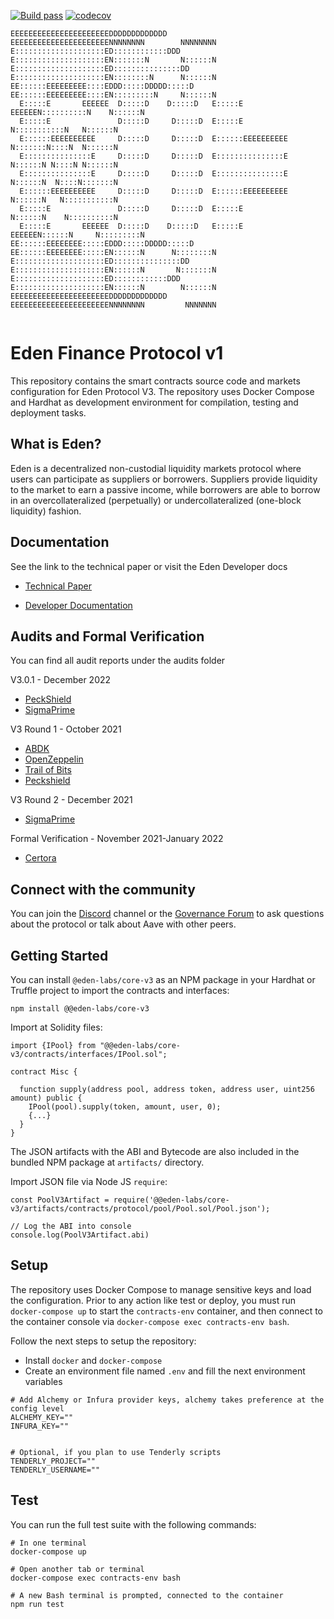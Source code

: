 [![Build pass](https://github.com/aave/aave-v3-core/actions/workflows/node.js.yml/badge.svg)](https://github.com/aave/aave-v3-core/actions/workflows/node.js.yml)
[![codecov](https://codecov.io/gh/aave/aave-v3-core/branch/master/graph/badge.svg?token=U50KN38G67)](https://codecov.io/gh/aave/aave-v3-core)
```                                                                                    
EEEEEEEEEEEEEEEEEEEEEEDDDDDDDDDDDDD        EEEEEEEEEEEEEEEEEEEEEENNNNNNNN        NNNNNNNN
E::::::::::::::::::::ED::::::::::::DDD     E::::::::::::::::::::EN:::::::N       N::::::N
E::::::::::::::::::::ED:::::::::::::::DD   E::::::::::::::::::::EN::::::::N      N::::::N
EE::::::EEEEEEEEE::::EDDD:::::DDDDD:::::D  EE::::::EEEEEEEEE::::EN:::::::::N     N::::::N
  E:::::E       EEEEEE  D:::::D    D:::::D   E:::::E       EEEEEEN::::::::::N    N::::::N
  E:::::E               D:::::D     D:::::D  E:::::E             N:::::::::::N   N::::::N
  E::::::EEEEEEEEEE     D:::::D     D:::::D  E::::::EEEEEEEEEE   N:::::::N::::N  N::::::N
  E:::::::::::::::E     D:::::D     D:::::D  E:::::::::::::::E   N::::::N N::::N N::::::N
  E:::::::::::::::E     D:::::D     D:::::D  E:::::::::::::::E   N::::::N  N::::N:::::::N
  E::::::EEEEEEEEEE     D:::::D     D:::::D  E::::::EEEEEEEEEE   N::::::N   N:::::::::::N
  E:::::E               D:::::D     D:::::D  E:::::E             N::::::N    N::::::::::N
  E:::::E       EEEEEE  D:::::D    D:::::D   E:::::E       EEEEEEN::::::N     N:::::::::N
EE::::::EEEEEEEE:::::EDDD:::::DDDDD:::::D  EE::::::EEEEEEEE:::::EN::::::N      N::::::::N
E::::::::::::::::::::ED:::::::::::::::DD   E::::::::::::::::::::EN::::::N       N:::::::N
E::::::::::::::::::::ED::::::::::::DDD     E::::::::::::::::::::EN::::::N        N::::::N
EEEEEEEEEEEEEEEEEEEEEEDDDDDDDDDDDDD        EEEEEEEEEEEEEEEEEEEEEENNNNNNNN         NNNNNNN
                                                                                                                                                                               
```

# Eden Finance Protocol v1

This repository contains the smart contracts source code and markets configuration for Eden Protocol V3. The repository uses Docker Compose and Hardhat as development environment for compilation, testing and deployment tasks.

## What is Eden?

Eden is a decentralized non-custodial liquidity markets protocol where users can participate as suppliers or borrowers. Suppliers provide liquidity to the market to earn a passive income, while borrowers are able to borrow in an overcollateralized (perpetually) or undercollateralized (one-block liquidity) fashion.

## Documentation

See the link to the technical paper or visit the Eden Developer docs

- [Technical Paper](./techpaper/Aave_V3_Technical_Paper.pdf)

- [Developer Documentation](https://docs.eden.com/developers/)

## Audits and Formal Verification

You can find all audit reports under the audits folder

V3.0.1 - December 2022

- [PeckShield](./audits/09-12-2022_PeckShield_AaveV3-0-1.pdf)
- [SigmaPrime](./audits/23-12-2022_SigmaPrime_AaveV3-0-1.pdf)

V3 Round 1 - October 2021

- [ABDK](./audits/27-01-2022_ABDK_AaveV3.pdf)
- [OpenZeppelin](./audits/01-11-2021_OpenZeppelin_AaveV3.pdf)
- [Trail of Bits](./audits/07-01-2022_TrailOfBits_AaveV3.pdf)
- [Peckshield](./audits/14-01-2022_PeckShield_AaveV3.pdf)

V3 Round 2 - December 2021

- [SigmaPrime](./audits/27-01-2022_SigmaPrime_AaveV3.pdf)

Formal Verification - November 2021-January 2022

- [Certora](./certora/Aave_V3_Formal_Verification_Report_Jan2022.pdf)

## Connect with the community

You can join the [Discord](http://aave.com/discord) channel or the [Governance Forum](https://governance.aave.com/) to ask questions about the protocol or talk about Aave with other peers.

## Getting Started

You can install `@eden-labs/core-v3` as an NPM package in your Hardhat or Truffle project to import the contracts and interfaces:

`npm install @@eden-labs/core-v3`

Import at Solidity files:

```
import {IPool} from "@@eden-labs/core-v3/contracts/interfaces/IPool.sol";

contract Misc {

  function supply(address pool, address token, address user, uint256 amount) public {
    IPool(pool).supply(token, amount, user, 0);
    {...}
  }
}
```

The JSON artifacts with the ABI and Bytecode are also included in the bundled NPM package at `artifacts/` directory.

Import JSON file via Node JS `require`:

```
const PoolV3Artifact = require('@@eden-labs/core-v3/artifacts/contracts/protocol/pool/Pool.sol/Pool.json');

// Log the ABI into console
console.log(PoolV3Artifact.abi)
```

## Setup

The repository uses Docker Compose to manage sensitive keys and load the configuration. Prior to any action like test or deploy, you must run `docker-compose up` to start the `contracts-env` container, and then connect to the container console via `docker-compose exec contracts-env bash`.

Follow the next steps to setup the repository:

- Install `docker` and `docker-compose`
- Create an environment file named `.env` and fill the next environment variables

```
# Add Alchemy or Infura provider keys, alchemy takes preference at the config level
ALCHEMY_KEY=""
INFURA_KEY=""


# Optional, if you plan to use Tenderly scripts
TENDERLY_PROJECT=""
TENDERLY_USERNAME=""

```

## Test

You can run the full test suite with the following commands:

```
# In one terminal
docker-compose up

# Open another tab or terminal
docker-compose exec contracts-env bash

# A new Bash terminal is prompted, connected to the container
npm run test
```
